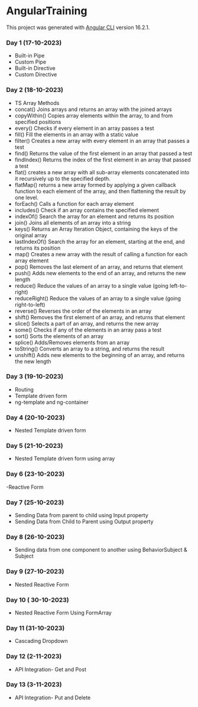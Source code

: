 # AngularTraining

This project was generated with [Angular CLI](https://github.com/angular/angular-cli) version 16.2.1.

### Day 1 (17-10-2023)
- Built-in Pipe
- Custom Pipe
- Built-in Directive
- Custom Directive

### Day 2 (18-10-2023)
- TS Array Methods
- concat() 	Joins arrays and returns an array with the joined arrays 
- copyWithin() 	Copies array elements within the array, to and from specified positions 
- every() 	Checks if every element in an array passes a test 
- fill() 	Fill the elements in an array with a static value 
- filter() 	Creates a new array with every element in an array that passes a test 
- find() 	Returns the value of the first element in an array that passed a test 
- findIndex() 	Returns the index of the first element in an array that passed a test 
- flat() 	creates a new array with all sub-array elements concatenated into it recursively up to the specified depth. 
- flatMap() 	returns a new array formed by applying a given callback function to each element of the array, and then flattening the result by one level. 
- forEach() 	Calls a function for each array element 
- includes() 	Check if an array contains the specified element 
- indexOf() 	Search the array for an element and returns its position 
- join() 	Joins all elements of an array into a string 
- keys() 	Returns an Array Iteration Object, containing the keys of the original array 
- lastIndexOf() 	Search the array for an element, starting at the end, and returns its position 
- map() 	Creates a new array with the result of calling a function for each array element 
- pop() 	Removes the last element of an array, and returns that element 
- push() 	Adds new elements to the end of an array, and returns the new length 
- reduce() 	Reduce the values of an array to a single value (going left-to-right) 
- reduceRight() 	Reduce the values of an array to a single value (going right-to-left) 
- reverse() 	Reverses the order of the elements in an array 
- shift() 	Removes the first element of an array, and returns that element 
- slice() 	Selects a part of an array, and returns the new array 
- some() 	Checks if any of the elements in an array pass a test 
- sort() 	Sorts the elements of an array 
- splice() 	Adds/Removes elements from an array 
- toString() 	Converts an array to a string, and returns the result 
- unshift() 	Adds new elements to the beginning of an array, and returns the new length

### Day 3 (19-10-2023)
  - Routing
  - Template driven form
  - ng-template and ng-container
 
 ### Day 4 (20-10-2023)
 - Nested Template driven form

### Day 5 (21-10-2023)
 - Nested Template driven form using array

### Day 6 (23-10-2023)
-Reactive Form

### Day 7 (25-10-2023)
- Sending Data from parent to child using Input property
- Sending Data from Child to Parent using Output property

### Day 8 (26-10-2023)
- Sending data from one component to another using BehaviorSubject & Subject

### Day 9 (27-10-2023)
- Nested Reactive Form

### Day 10 ( 30-10-2023)
- Nested Reactive Form Using FormArray

### Day 11 (31-10-2023)
- Cascading Dropdown

### Day 12 (2-11-2023)
- API Integration- Get and Post

### Day 13 (3-11-2023)
- API Integration- Put and Delete

